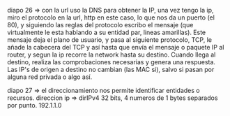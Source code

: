 diapo 26 => con la url uso la DNS para obtener la IP, una vez tengo la ip, miro el protocolo en la url, http en este caso, lo que nos da un puerto (el 80), y siguiendo las reglas del protocolo escribo el mensaje (que virtualmente le esta hablando a su entidad par, lineas amarillas). Este mensaje deja el plano de usuario, y pasa al siguiente protocolo, TCP, le añade la cabecera del TCP y así hasta que envía el mensaje o paquete IP al router, y segun la ip recorre la network hasta su destino. Cuando llega al destino, realiza las comprobaciones necesarias y genera una respuesta. Las IP's de origen a destino no cambian (las MAC si), salvo si pasan por alguna red privada o algo así.

diapo 27 => el direccionamiento nos permite identificar entidades o recursos.
            direccion ip => dirIPv4 32 bits, 4 numeros de 1 bytes separados por punto. 192.1.1.0
